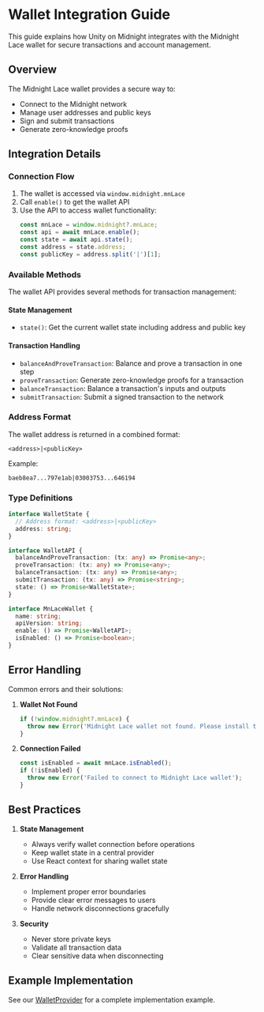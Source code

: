 # Wallet Integration Guide

This guide explains how Unity on Midnight integrates with the Midnight Lace wallet for secure transactions and account management.

## Overview

The Midnight Lace wallet provides a secure way to:
- Connect to the Midnight network
- Manage user addresses and public keys
- Sign and submit transactions
- Generate zero-knowledge proofs

## Integration Details

### Connection Flow

1. The wallet is accessed via `window.midnight.mnLace`
2. Call `enable()` to get the wallet API
3. Use the API to access wallet functionality:
   ```typescript
   const mnLace = window.midnight?.mnLace;
   const api = await mnLace.enable();
   const state = await api.state();
   const address = state.address;
   const publicKey = address.split('|')[1];
   ```

### Available Methods

The wallet API provides several methods for transaction management:

#### State Management
- `state()`: Get the current wallet state including address and public key

#### Transaction Handling
- `balanceAndProveTransaction`: Balance and prove a transaction in one step
- `proveTransaction`: Generate zero-knowledge proofs for a transaction
- `balanceTransaction`: Balance a transaction's inputs and outputs
- `submitTransaction`: Submit a signed transaction to the network

### Address Format

The wallet address is returned in a combined format:
```
<address>|<publicKey>
```

Example:
```
baeb8ea7...797e1ab|03003753...646194
```

### Type Definitions

```typescript
interface WalletState {
  // Address format: <address>|<publicKey>
  address: string;
}

interface WalletAPI {
  balanceAndProveTransaction: (tx: any) => Promise<any>;
  proveTransaction: (tx: any) => Promise<any>;
  balanceTransaction: (tx: any) => Promise<any>;
  submitTransaction: (tx: any) => Promise<string>;
  state: () => Promise<WalletState>;
}

interface MnLaceWallet {
  name: string;
  apiVersion: string;
  enable: () => Promise<WalletAPI>;
  isEnabled: () => Promise<boolean>;
}
```

## Error Handling

Common errors and their solutions:

1. **Wallet Not Found**
   ```typescript
   if (!window.midnight?.mnLace) {
     throw new Error('Midnight Lace wallet not found. Please install the wallet extension.');
   }
   ```

2. **Connection Failed**
   ```typescript
   const isEnabled = await mnLace.isEnabled();
   if (!isEnabled) {
     throw new Error('Failed to connect to Midnight Lace wallet');
   }
   ```

## Best Practices

1. **State Management**
   - Always verify wallet connection before operations
   - Keep wallet state in a central provider
   - Use React context for sharing wallet state

2. **Error Handling**
   - Implement proper error boundaries
   - Provide clear error messages to users
   - Handle network disconnections gracefully

3. **Security**
   - Never store private keys
   - Validate all transaction data
   - Clear sensitive data when disconnecting

## Example Implementation

See our [WalletProvider](../src/providers/WalletProvider.tsx) for a complete implementation example.
